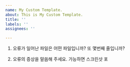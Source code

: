 ```yaml
---
name: My Custom Template.
about: This is My Custom Template.
title: ''
labels: ''
assignees: ''

---
```


1. 오류가 일어난 파일은 어떤 파일입니까? 또 몇번째 줄입니까?

2. 오류의 증상을 말씀해 주세요. 가능하면 스크린샷 포

